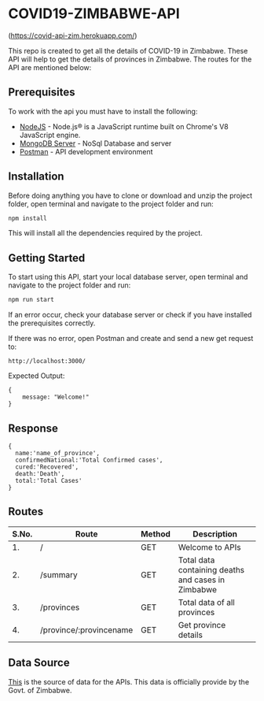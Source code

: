 # COVID19-ZIMBABWE-API
(https://covid-api-zim.herokuapp.com/)

This repo is created to get all the details of COVID-19 in Zimbabwe. These API will help to get the details of provinces in Zimbabwe. The routes for the API are mentioned below:

## Prerequisites

To work with the api you must have to install the following:

- [NodeJS](https://nodejs.org/en/download/) - Node.js® is a JavaScript runtime
  built on Chrome's V8 JavaScript engine.
- [MongoDB Server](https://docs.mongodb.com/manual/installation/) - NoSql
  Database and server
- [Postman](https://www.getpostman.com/downloads/) - API development environment

## Installation

Before doing anything you have to clone or download and unzip the project folder, open terminal and navigate to the project folder and run:

```bash
npm install
```

This will install all the dependencies required by the project.

## Getting Started

To start using this API, start your local database server, open terminal and
navigate to the project folder and run:

```bash
npm run start
```

If an error occur, check your database server or check if you have installed the
prerequisites correctly.

If there was no error, open Postman and create and send a new get request to:

```
http://localhost:3000/
```

Expected Output:

```
{
	message: "Welcome!"
}
```


## Response
```
{
  name:'name_of_province',
  confirmedNational:'Total Confirmed cases',
  cured:'Recovered',
  death:'Death',
  total:'Total Cases'
}
```

## Routes

| S.No. | Route                     | Method | Description                                         |
|-------|---------------------------|--------|-----------------------------------------------------|
| 1.    | /                         | GET    | Welcome to APIs                                     |
| 2.    | /summary                  | GET    | Total data containing deaths and cases in Zimbabwe  |
| 3.    | /provinces                | GET    | Total data of all provinces                         |
| 4.    | /province/:provincename   | GET    | Get province details                                |




## Data Source
[This](http://www.mohcc.gov.zw/) is the source of data for the APIs. This data is officially provide by the Govt. of Zimbabwe.


